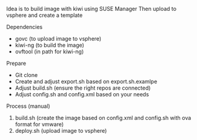 Idea is to build image with kiwi using SUSE Manager
Then upload to vsphere and create a template

Dependencies
- govc (to upload image to vsphere)
- kiwi-ng (to build the image)
- ovftool (in path for kiwi-ng)

Prepare
- Git clone
- Create and adjust export.sh based on export.sh.examlpe
- Adjust build.sh (ensure the right repos are connected)
- Adjust config.sh and config.xml based on your needs

Process (manual)
1. build.sh (create the image based on config.xml and config.sh with ova format for vmware)
2. deploy.sh (upload image to vsphere)
